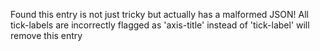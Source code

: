 Found this entry is not just tricky but actually has a malformed JSON!
All tick-labels are incorrectly flagged as 'axis-title' instead of 'tick-label'
will remove this entry

